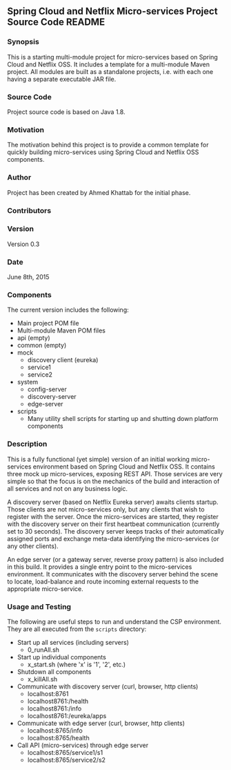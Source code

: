 ## Spring Cloud and Netflix Micro-services Project Source Code README

### Synopsis
This is a starting multi-module project for micro-services based on Spring Cloud
and Netflix OSS. It includes a template for a multi-module Maven project. 
All modules are built as a standalone projects, i.e. with each one having a separate executable JAR file.

### Source Code
Project source code is based on Java 1.8.

### Motivation
The motivation behind this project is to provide a common template for quickly
building micro-services using Spring Cloud and Netflix OSS components. 

### Author
Project has been created by Ahmed Khattab for the initial phase.

### Contributors

### Version
Version 0.3

### Date
June 8th, 2015

### Components
The current version includes the following:

* Main project POM file
* Multi-module Maven POM files
* api (empty)
* common (empty)
* mock
  * discovery client (eureka)
  * service1
  * service2
* system
  * config-server
  * discovery-server
  * edge-server
* scripts
  * Many utility shell scripts for starting up and shutting down platform components

### Description
This is a fully functional (yet simple) version of an initial working
micro-services environment based on Spring Cloud and Netflix OSS.
It contains three mock up micro-services, exposing REST API. Those services are
very simple so that the focus is on the mechanics of the build and interaction of
all services and not on any business logic.

A discovery server (based on Netflix Eureka server) awaits clients startup. Those
clients are not micro-services only, but any clients that wish to register with
the server. Once the micro-services are started, they register with the discovery
server on their first heartbeat communication (currently set to 30 seconds). The
discovery server keeps tracks of their automatically assigned ports and exchange
meta-data identifying the micro-services (or any other clients).

An edge server (or a gateway server, reverse proxy pattern) is also included in
this build. It provides a single entry point to the micro-services environment.
It communicates with the discovery server behind the scene to locate, load-balance
and route incoming external requests to the appropriate micro-service.

### Usage and Testing
The following are useful steps to run and understand the CSP environment.
They are all executed from the <code>scripts</code> directory:

* Start up all services (including servers)
  * 0_runAll.sh
* Start up individual components
  * x_start<name-of-service>.sh (where 'x' is '1', '2', etc.)
* Shutdown all components
  * x_killAll.sh
* Communicate with discovery server (curl, browser, http clients)
  * localhost:8761
  * localhost8761:/health
  * localhost8761:/info
  * localhost8761:/eureka/apps
* Communicate with edge server (curl, browser, http clients)
  * localhost:8765/info
  * localhost:8765/health
* Call API (micro-services) through edge server
  * localhost:8765/service1/s1
  * localhost:8765/service2/s2
